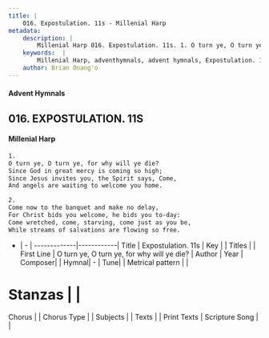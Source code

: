 ```yaml
---
title: |
    016. Expostulation. 11s - Millenial Harp
metadata:
    description: |
        Millenial Harp 016. Expostulation. 11s. 1. O turn ye, O turn ye, for why will ye die? Since God in great mercy is coming so high; Since Jesus invites you, the Spirit says, Come, And angels are waiting to welcome you home.
    keywords:  |
        Millenial Harp, adventhymnals, advent hymnals, Expostulation. 11s, O turn ye, O turn ye, for why will ye die? . 
    author: Brian Onang'o
---
```

#### Advent Hymnals
## 016. EXPOSTULATION. 11S
####  Millenial Harp
```txt
1. 
O turn ye, O turn ye, for why will ye die? 
Since God in great mercy is coming so high; 
Since Jesus invites you, the Spirit says, Come, 
And angels are waiting to welcome you home.

2. 
Come now to the banquet and make no delay, 
For Christ bids you welcome, he bids you to-day: 
Come wretched, come, starving, come just as you be, 
While streams of salvations are flowing so free.
```
- |   -  |
-------------|------------|
Title | Expostulation. 11s |
Key |  |
Titles |  |
First Line | O turn ye, O turn ye, for why will ye die?  |
Author | 
Year | 
Composer|  |
Hymnal|  - |
Tune|  |
Metrical pattern | |
# Stanzas |  |
Chorus |  |
Chorus Type |  |
Subjects |  |
Texts |  |
Print Texts | 
Scripture Song |  |
    
